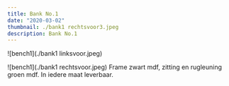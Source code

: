 ```yaml
---
title: Bank No.1
date: "2020-03-02"
thumbnail: ./bank1 rechtsvoor3.jpeg
description: Bank No.1
---
```


<div class="kg-card kg-image-card kg-width-wide">

![bench1](./bank1 linksvoor.jpeg)

</div>


<div class="kg-card kg-image-card kg-width-wide">

![bench1](./bank1 rechtsvoor.jpeg)
Frame zwart mdf, zitting en rugleuning groen mdf.
In iedere maat leverbaar.
</div>
